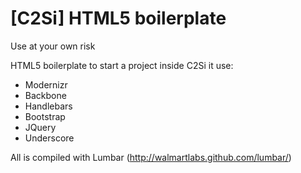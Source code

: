 [C2Si] HTML5 boilerplate
================
Use at your own risk

HTML5 boilerplate to start a project inside C2Si
it use:
* Modernizr
* Backbone
* Handlebars
* Bootstrap
* JQuery
* Underscore

All is compiled with Lumbar (http://walmartlabs.github.com/lumbar/)